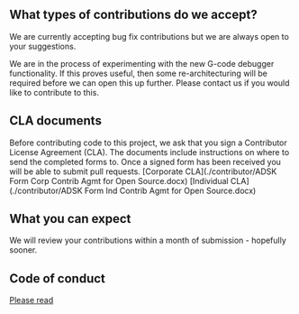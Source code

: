 ## What types of contributions do we accept?
We are currently accepting bug fix contributions but we are always open to your suggestions. 

We are in the process of experimenting with the new G-code debugger functionality.
If this proves useful, then some re-architecturing will be required before we can open this up further.
Please contact us if you would like to contribute to this.

## CLA documents
Before contributing code to this project, we ask that you sign a Contributor License Agreement (CLA). The documents include instructions on where to send the completed forms to. Once a signed form has been received you will be able to submit pull requests.
[Corporate CLA](./contributor/ADSK Form Corp Contrib Agmt for Open Source.docx)
[Individual CLA](./contributor/ADSK Form Ind Contrib Agmt for Open Source.docx)

## What you can expect
We will review your contributions within a month of submission - hopefully sooner.

## Code of conduct
[Please read](https://opensource.autodesk.com/#code-of-conduct)
